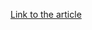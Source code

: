 [Link to the article](https://esentire.com/blog/increase-in-emotet-activity-and-cobalt-strike-deployment)
